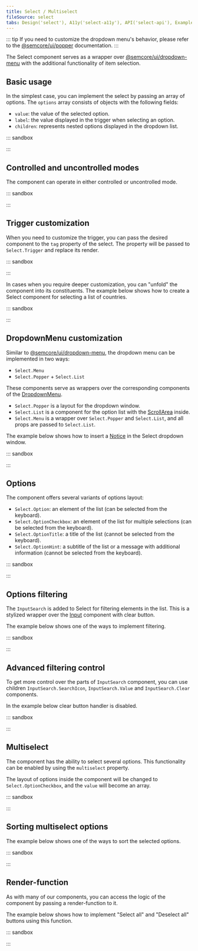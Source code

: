 ```yaml
---
title: Select / Multiselect
fileSource: select
tabs: Design('select'), A11y('select-a11y'), API('select-api'), Example('select-code'), Changelog('select-changelog')
---
```


::: tip
If you need to customize the dropdown menu's behavior, please refer to the [@semcore/ui/popper](/utils/popper/popper) documentation.
:::

The Select component serves as a wrapper over [@semcore/ui/dropdown-menu](/components/dropdown-menu/dropdown-menu) with the additional functionality of item selection.

## Basic usage

In the simplest case, you can implement the select by passing an array of options. The `options` array consists of objects with the following fields:

- `value`: the value of the selected option.
- `label`: the value displayed in the trigger when selecting an option.
- `children`: represents nested options displayed in the dropdown list.

::: sandbox

<script lang="tsx">
  export Demo from './examples/basic_usage.tsx';
</script>

:::

## Controlled and uncontrolled modes

The component can operate in either controlled or uncontrolled mode.

::: sandbox

<script lang="tsx">
  export Demo from './examples/controlled_and_uncontrolled_modes.tsx';
</script>

:::

## Trigger customization

When you need to customize the trigger, you can pass the desired component to the `tag` property of the select. The property will be passed to `Select.Trigger` and replace its render.

::: sandbox

<script lang="tsx">
  export Demo from './examples/trigger_customization.tsx';
</script>

:::

In cases when you require deeper customization, you can "unfold" the component into its constituents. The example below shows how to create a Select component for selecting a list of countries.

::: sandbox

<script lang="tsx">
  export Demo from './examples/trigger-customization.tsx';
</script>

:::

## DropdownMenu customization

Similar to [@semcore/ui/dropdown-menu](/components/dropdown-menu/dropdown-menu), the dropdown menu can be implemented in two ways:

- `Select.Menu`
- `Select.Popper` + `Select.List`

These components serve as wrappers over the corresponding components of the [DropdownMenu](/components/dropdown-menu/dropdown-menu).

- `Select.Popper` is a layout for the dropdown window.
- `Select.List` is a component for the option list with the [ScrollArea](/components/scroll-area/scroll-area) inside.
- `Select.Menu` is a wrapper over `Select.Popper` and `Select.List`, and all props are passed to `Select.List`.

The example below shows how to insert a [Notice](/components/notice/notice) in the Select dropdown window.

::: sandbox

<script lang="tsx">
  export Demo from './examples/dropdownmenu_customization.tsx';
</script>

:::

## Options

The component offers several variants of options layout:

- `Select.Option`: an element of the list (can be selected from the keyboard).
- `Select.OptionCheckbox`: an element of the list for multiple selections (can be selected from the keyboard).
- `Select.OptionTitle`: a title of the list (cannot be selected from the keyboard).
- `Select.OptionHint`: a subtitle of the list or a message with additional information (cannot be selected from the keyboard).

::: sandbox

<script lang="tsx">
  export Demo from './examples/options.tsx';
</script>

:::

## Options filtering

The `InputSearch` is added to Select for filtering elements in the list. This is a stylized wrapper over the [Input](/components/input/input) component with clear button.

The example below shows one of the ways to implement filtering.

::: sandbox

<script lang="tsx">
  export Demo from './examples/options_filtering.tsx';
</script>

:::

## Advanced filtering control

To get more control over the parts of `InputSearch` component, you can use children `InputSearch.SearchIcon`, `InputSearch.Value` and `InputSearch.Clear` components.

In the example below clear button handler is disabled.

::: sandbox

<script lang="tsx">
  export Demo from './examples/advanced_filtering_control.tsx';
</script>

:::

## Multiselect

The component has the ability to select several options. This functionality can be enabled by using the `multiselect` property.

The layout of options inside the component will be changed to `Select.OptionCheckbox`, and the `value` will become an array.

::: sandbox

<script lang="tsx">
  export Demo from './examples/multiselect.tsx';
</script>

:::

## Sorting multiselect options

The example below shows one of the ways to sort the selected options.

::: sandbox

<script lang="tsx">
  export Demo from './examples/sorting_multiselect_options.tsx';
</script>

:::

## Render-function

As with many of our components, you can access the logic of the component by passing a render-function to it.

The example below shows how to implement "Select all" and "Deselect all" buttons using this function.

::: sandbox

<script lang="tsx">
  export Demo from './examples/render-function.tsx';
</script>

:::
